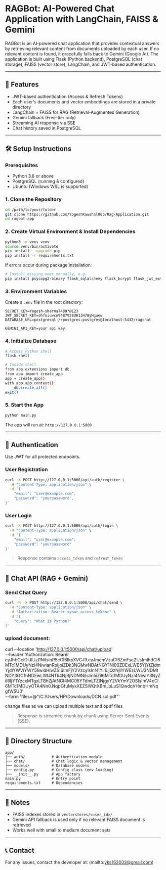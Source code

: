 # RAGBot: AI-Powered Chat Application with LangChain, FAISS & Gemini

RAGBot is an AI-powered chat application that provides contextual answers by retrieving relevant content from documents uploaded by each user. If no relevant content is found, it gracefully falls back to Gemini (Google AI). The application is built using Flask (Python backend), PostgreSQL (chat storage), FAISS (vector store), LangChain, and JWT-based authentication.

---

## 🚀 Features

* JWT-based authentication (Access & Refresh Tokens)
* Each user's documents and vector embeddings are stored in a private directory
* LangChain + FAISS for RAG (Retrieval-Augmented Generation)
* Gemini fallback (Free-tier only)
* Streaming AI response via SSE
* Chat history saved in PostgreSQL

---

## 🛠️ Setup Instructions

### Prerequisites

* Python 3.8 or above
* PostgreSQL (running & configured)
* Ubuntu (Windows WSL is supported)

### 1. Clone the Repository

```bash
cd /path/to/your/folder
git clone https://github.com/YogeshKaushal003/Rag-Application.git
cd ragbot-app
```

### 2. Create Virtual Environment & Install Dependencies

```bash
python3 -m venv venv
source venv/bin/activate
pip install --upgrade pip
pip install -r requirements.txt
```

If errors occur during package installation:

```bash
# Install missing ones manually, e.g.
pip install psycopg2-binary flask_sqlalchemy flask_bcrypt flask_jwt_extended faiss-cpu sentence-transformers langchain-community langchain-huggingface
```

### 3. Environment Variables

Create a `.env` file in the root directory:

```
SECRET_KEY=Yogesh-sharma7489*@123
JWT_SECRET_KEY=dhfniuwcn94879283HIJH78yHguew
DATABASE_URL=postgresql://postgres:postgres@localhost:5432/ragchat

GEMINI_API_KEY=your api key
```

### 4. Initialize Database

```bash
# Access Python shell
flask shell

# Inside shell
from app.extensions import db
from app import create_app
app = create_app()
with app.app_context():
    db.create_all()
exit()
```

### 5. Start the App

```bash
python main.py
```

The app will run at: `http://127.0.0.1:5000`

---

## 🔐 Authentication

Use JWT for all protected endpoints.

### User Registration

```bash
curl -X POST http://127.0.0.1:5000/api/auth/register \
  -H "Content-Type: application/json" \
  -d '{
    "email": "user@example.com",
    "password": "yourpassword",
}'
```

### User Login

```bash
curl -X POST http://127.0.0.1:5000/api/auth/login \
  -H "Content-Type: application/json" \
  -d '{
    "email": "user@example.com",
    "password": "yourpassword"
}'
```

> Response contains `access_token` and `refresh_token`
`

---

## 💬 Chat API (RAG + Gemini)

### Send Chat Query

```bash
curl -N -X POST http://127.0.0.1:5000/api/chat/send \
  -H "Content-Type: application/json" \
  -H "Authorization: Bearer <your_access_token>" \
  -d '{
    "query": "What is Python?"
}'
```

### upload document:
curl --location 'http://127.0.0.1:5000/api/chat/upload' \
--header 'Authorization: Bearer eyJhbGciOiJIUzI1NiIsInR5cCI6IkpXVCJ9.eyJmcmVzaCI6ZmFsc2UsImlhdCI6MTc1MDUyNzI4NiwianRpIjoiZDk3NGMwNDAtNGY1Ni00ZDExLWE5YjYtZjdmYjdlYWViYWY5IiwidHlwZSI6ImFjY2VzcyIsInN1YiI6IjQzNjllYWEzLWU3NDMtNDY3OC1hNDEwLWI4NTk4NjBjNDNlNiIsIm5iZiI6MTc1MDUyNzI4NiwiY3NyZiI6IjY1YzcxMTgxLTBhZjAtNGI4MC05YTdmLTZlNjgyY2VkYmY2OSIsImV4cCI6MTc1MDUyOTA4Nn0.NqpGfuMykXEZSWQtXBm_bLuS1QwdqVHmbHmNqgfW5U0' \
--form 'files=@"/C:/Users/HP/Downloads/DCN sol.pdf"'

change files as we can upload multiple text and opdf files

> Response is streamed chunk by chunk using Server-Sent Events (SSE).

---

## 📂 Directory Structure

```
app/
├── auth/            # Authentication module
├── chat/            # Chat logic & vector management
├── models/          # Database models
├── config.py        # Config class (env loading)
├── __init__.py      # App factory
main.py              # Entry point
requirements.txt     # Dependencies
```

---

## 🧠 Notes

* FAISS indexes stored in `vectorstores/<user_id>/`
* Gemini API fallback is used only if no relevant FAISS document is retrieved
* Works well with small to medium document sets

---



## 📞 Contact

For any issues, contact the developer at: (mailto:yks162003@gmail.com)
